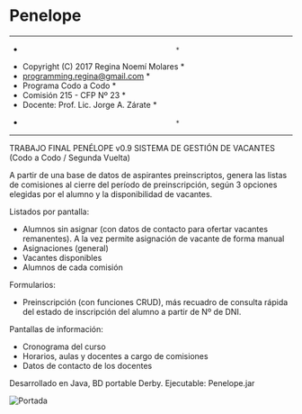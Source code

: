 # Penelope
 *********************************************
 *                                           * 
 *  Copyright (C) 2017 Regina Noemí Molares  *
 *  programming.regina@gmail.com             *
 *  Programa Codo a Codo                     *
 *  Comisión 215 - CFP Nº 23                 *
 *  Docente: Prof. Lic. Jorge A. Zárate      *
 *                                           *
 *********************************************

TRABAJO FINAL 
PENÉLOPE v0.9
SISTEMA DE GESTIÓN DE VACANTES (Codo a Codo / Segunda Vuelta)
 

A partir de una base de datos de aspirantes preinscriptos, genera las listas de comisiones al cierre del período de preinscripción, según 3 opciones elegidas por el alumno y la disponibilidad de vacantes. 
 

Listados por pantalla: 
- Alumnos sin asignar (con datos de contacto para ofertar vacantes remanentes). A la vez permite asignación de vacante de forma manual 
- Asignaciones (general) 
- Vacantes disponibles 
- Alumnos de cada comisión 
 
Formularios: 
- Preinscripción (con funciones CRUD), más recuadro de consulta rápida del estado de inscripción del alumno a partir de Nº de DNI.
  

Pantallas de información: 
- Cronograma del curso 
- Horarios, aulas y docentes a cargo de comisiones 
- Datos de contacto de los docentes
 
 Desarrollado en Java, BD portable Derby.
 Ejecutable: Penelope.jar
 
 ![Portada](https://raw.githubusercontent.com/programming-Regina/Penelope/tree/master/img/penelop1.jpg)
